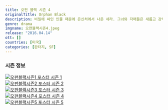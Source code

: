 ```yaml
---
title: 오펀 블랙 시즌 4
originalTitle: Orphan Black
description: 비밀에 싸인 인물 때문에 은신처에서 나온 세라. 그녀와 자매들은 새롭고 강력한 위협과 싸우며 진실을 향해간다. 그리고 시험에 든다. 그들의 연대는 얼마나 강할 것인지.
genre: drama
imgname: 오펀블랙시즌4.jpeg
release: "2016.04.14"
ott: []
countries: [미국]
categories: [판타지, SF]
---
```


### 시즌 정보

<div class="season-list">
<div class="item">
<a href="/drama/오펀블랙시즌1" >
<img src="/poster/오펀블랙시즌1.jpeg" alt="오펀블랙시즌1 포스터 ">
시즌 1</a>
</div>

<div class="item">
<a href="/drama/오펀블랙시즌2" >
<img src="/poster/오펀블랙시즌2.jpeg" alt="오펀블랙시즌2 포스터 ">
시즌 2</a>
</div>

<div class="item">
<a href="/drama/오펀블랙시즌3" >
<img src="/poster/오펀블랙시즌3.jpeg" alt="오펀블랙시즌3 포스터 ">
시즌 3</a>
</div>

<div class="item">
<a href="/drama/오펀블랙시즌4" >
<img src="/poster/오펀블랙시즌4.jpeg" alt="오펀블랙시즌4 포스터 ">
시즌 4</a>
</div>

<div class="item">
<a href="/drama/오펀블랙시즌5" >
<img src="/poster/오펀블랙시즌5.jpeg" alt="오펀블랙시즌5 포스터 ">
시즌 5</a>
</div>
</div>
